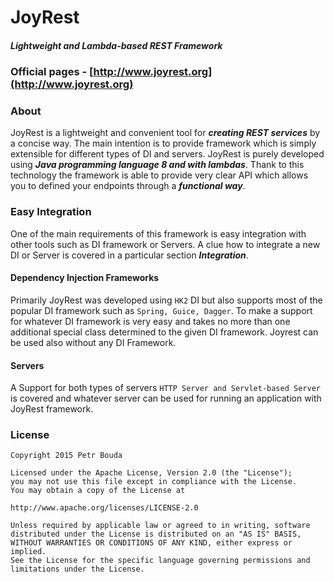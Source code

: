 # JoyRest
##### Lightweight and Lambda-based REST Framework
### Official pages - [http://www.joyrest.org](http://www.joyrest.org)
### About
JoyRest is a lightweight and convenient tool for **_creating REST services_** by a concise way. The main intention is to provide framework which is simply extensible for different types of DI and servers. JoyRest is purely developed using **_Java programming language 8 and with lambdas_**. Thank to this technology the framework is able to provide very clear API which allows you to defined your endpoints through a **_functional way_**.

### Easy Integration
One of the main requirements of this framework is easy integration with other tools such as DI framework or Servers. A clue how to integrate a new DI or Server is covered in a particular section **_Integration_**.

#### Dependency Injection Frameworks
Primarily JoyRest was developed using `HK2` DI but also supports most of the popular DI framework such as `Spring, Guice, Dagger`. To make a support for whatever DI framework is very easy and takes no more than one additional special class determined to the given DI framework. Joyrest can be used also without any DI Framework.

#### Servers
A Support for both types of servers `HTTP Server and Servlet-based Server` is covered and whatever server can be used for running an application with JoyRest framework.

### License
```
Copyright 2015 Petr Bouda

Licensed under the Apache License, Version 2.0 (the "License");
you may not use this file except in compliance with the License.
You may obtain a copy of the License at

http://www.apache.org/licenses/LICENSE-2.0

Unless required by applicable law or agreed to in writing, software
distributed under the License is distributed on an "AS IS" BASIS,
WITHOUT WARRANTIES OR CONDITIONS OF ANY KIND, either express or implied.
See the License for the specific language governing permissions and
limitations under the License.
```
